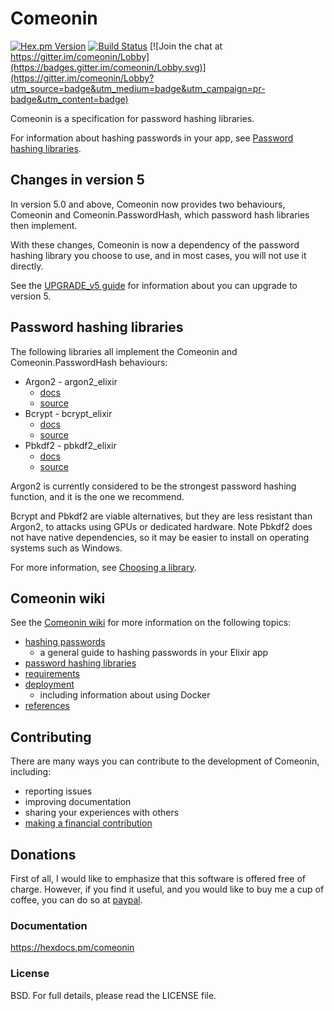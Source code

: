 # Comeonin

[![Hex.pm Version](http://img.shields.io/hexpm/v/comeonin.svg)](https://hex.pm/packages/comeonin)
[![Build Status](https://travis-ci.com/riverrun/comeonin.svg?branch=master)](https://travis-ci.com/riverrun/comeonin)
[![Join the chat at https://gitter.im/comeonin/Lobby](https://badges.gitter.im/comeonin/Lobby.svg)](https://gitter.im/comeonin/Lobby?utm_source=badge&utm_medium=badge&utm_campaign=pr-badge&utm_content=badge)

Comeonin is a specification for password hashing libraries.

For information about hashing passwords in your app, see
[Password hashing libraries](#password-hashing-libraries).

## Changes in version 5

In version 5.0 and above, Comeonin now provides two behaviours, Comeonin and
Comeonin.PasswordHash, which password hash libraries then implement.

With these changes, Comeonin is now a dependency of the password hashing
library you choose to use, and in most cases, you will not use it
directly.

See the [UPGRADE_v5 guide](https://github.com/riverrun/comeonin/blob/master/UPGRADE_v5.md)
for information about you can upgrade to version 5.

## Password hashing libraries

The following libraries all implement the Comeonin and Comeonin.PasswordHash
behaviours:

* Argon2 - argon2_elixir
  * [docs](https://hexdocs.pm/argon2_elixir)
  * [source](https://github.com/riverrun/argon2_elixir)
* Bcrypt - bcrypt_elixir
  * [docs](https://hexdocs.pm/bcrypt_elixir)
  * [source](https://github.com/riverrun/bcrypt_elixir)
* Pbkdf2 - pbkdf2_elixir
  * [docs](https://hexdocs.pm/pbkdf2_elixir)
  * [source](https://github.com/riverrun/pbkdf2_elixir)

Argon2 is currently considered to be the strongest password hashing function,
and it is the one we recommend.

Bcrypt and Pbkdf2 are viable alternatives, but they are less resistant than Argon2,
to attacks using GPUs or dedicated hardware. Note Pbkdf2 does not have native
dependencies, so it may be easier to install on operating systems such as Windows.

For more information, see
[Choosing a library](https://github.com/riverrun/comeonin/wiki/Choosing-the-password-hashing-library).

## Comeonin wiki

See the [Comeonin wiki](https://github.com/riverrun/comeonin/wiki) for more
information on the following topics:

* [hashing passwords](https://github.com/riverrun/comeonin/wiki/Hashing-passwords)
  * a general guide to hashing passwords in your Elixir app
* [password hashing libraries](https://github.com/riverrun/comeonin/wiki/Choosing-the-password-hashing-library)
* [requirements](https://github.com/riverrun/comeonin/wiki/Requirements)
* [deployment](https://github.com/riverrun/comeonin/wiki/Deployment)
  * including information about using Docker
* [references](https://github.com/riverrun/comeonin/wiki/References)

## Contributing

There are many ways you can contribute to the development of Comeonin, including:

* reporting issues
* improving documentation
* sharing your experiences with others
* [making a financial contribution](#donations)

## Donations

First of all, I would like to emphasize that this software is offered
free of charge. However, if you find it useful, and you would like to
buy me a cup of coffee, you can do so at [paypal](https://www.paypal.me/alovedalongthe).

### Documentation

https://hexdocs.pm/comeonin

### License

BSD. For full details, please read the LICENSE file.
